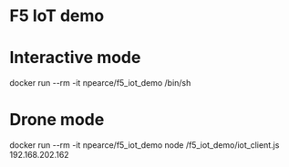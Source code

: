 # F5 IoT demo


# Interactive mode
docker run --rm -it npearce/f5_iot_demo /bin/sh

# Drone mode
docker run --rm -it npearce/f5_iot_demo node /f5_iot_demo/iot_client.js 192.168.202.162
